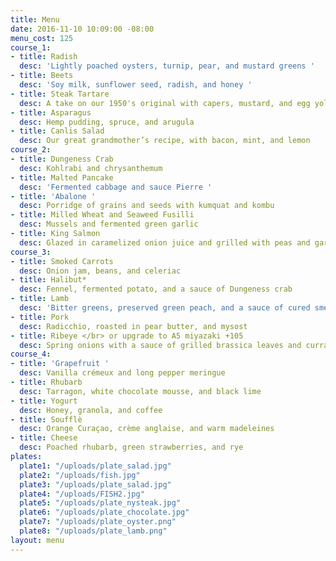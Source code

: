 ```yaml
---
title: Menu
date: 2016-11-10 10:09:00 -08:00
menu_cost: 125
course_1:
- title: Radish
  desc: 'Lightly poached oysters, turnip, pear, and mustard greens '
- title: Beets
  desc: 'Soy milk, sunflower seed, radish, and honey '
- title: Steak Tartare
  desc: A take on our 1950's original with capers, mustard, and egg yolk
- title: Asparagus
  desc: Hemp pudding, spruce, and arugula
- title: Canlis Salad
  desc: Our great grandmother’s recipe, with bacon, mint, and lemon
course_2:
- title: Dungeness Crab
  desc: Kohlrabi and chrysanthemum
- title: Malted Pancake
  desc: 'Fermented cabbage and sauce Pierre '
- title: 'Abalone '
  desc: Porridge of grains and seeds with kumquat and kombu
- title: Milled Wheat and Seaweed Fusilli
  desc: Mussels and fermented green garlic
- title: King Salmon
  desc: Glazed in caramelized onion juice and grilled with peas and gari
course_3:
- title: Smoked Carrots
  desc: Onion jam, beans, and celeriac
- title: Halibut*
  desc: Fennel, fermented potato, and a sauce of Dungeness crab
- title: Lamb
  desc: 'Bitter greens, preserved green peach, and a sauce of cured smelt '
- title: Pork
  desc: Radicchio, roasted in pear butter, and mysost
- title: Ribeye </br> or upgrade to A5 miyazaki +105
  desc: Spring onions with a sauce of grilled brassica leaves and currant vinegar
course_4:
- title: 'Grapefruit '
  desc: Vanilla crémeux and long pepper meringue
- title: Rhubarb
  desc: Tarragon, white chocolate mousse, and black lime
- title: Yogurt
  desc: Honey, granola, and coffee
- title: Soufflè
  desc: Orange Curaçao, crème anglaise, and warm madeleines
- title: Cheese
  desc: Poached rhubarb, green strawberries, and rye
plates:
  plate1: "/uploads/plate_salad.jpg"
  plate2: "/uploads/fish.jpg"
  plate3: "/uploads/plate_salad.jpg"
  plate4: "/uploads/FISH2.jpg"
  plate5: "/uploads/plate_nysteak.jpg"
  plate6: "/uploads/plate_chocolate.jpg"
  plate7: "/uploads/plate_oyster.png"
  plate8: "/uploads/plate_lamb.png"
layout: menu
---
```


